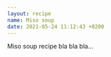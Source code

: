 ```yaml
---
layout: recipe
name: Miso soup
date: 2021-05-24 11:12:43 +0200
---
```


Miso soup recipe bla bla bla...
